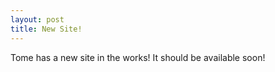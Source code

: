 ```yaml
---
layout: post
title: New Site!
---
```


Tome has a new site in the works! It should be available soon!

